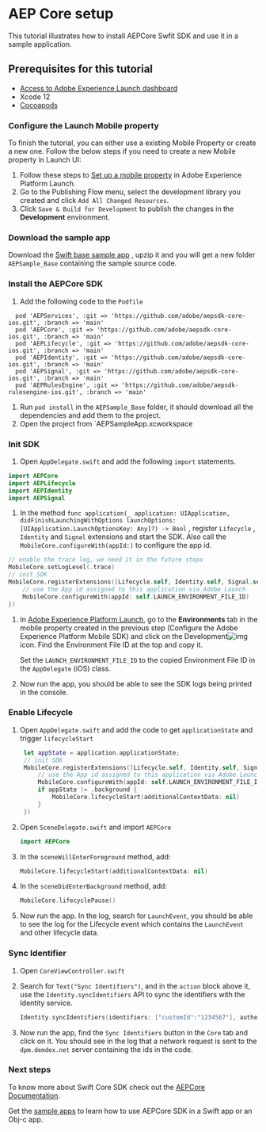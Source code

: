 # AEP Core setup

This tutorial illustrates how to install AEPCore Swfit SDK and use it in a sample application.

## Prerequisites for this tutorial

* [Access to Adobe Experience Launch dashboard](https://launch.adobe.com/)
* Xcode 12
* [Cocoapods](https://cocoapods.org/)

### Configure the Launch Mobile property

To finish the tutorial, you can either use a existing Mobile Property or create a new one. Follow the below steps if you need to create a new Mobile property in Launch UI:

1. Follow these steps to [Set up a mobile property](https://aep-sdks.gitbook.io/docs/getting-started/create-a-mobile-property) in Adobe Experience Platform Launch.
2. Go to the Publishing Flow menu, select the development library you created and click `Add All Changed Resources`.
3. Click `Save & Build for Development` to publish the changes in the **Development** environment.

### Download the sample app

Download the [Swift base sample app](https://github.com/adobe/aepsdk-sample-app-ios/releases/download/1.0.0-beta.1/AEPSample_Base.zip) , upzip it and you will get a new folder `AEPSample_Base` containing the sample source code.

### Install the AEPCore SDK

1. Add the following code to the `Podfile`

```text
  pod 'AEPServices', :git => 'https://github.com/adobe/aepsdk-core-ios.git', :branch => 'main'
  pod 'AEPCore', :git => 'https://github.com/adobe/aepsdk-core-ios.git', :branch => 'main'
  pod 'AEPLifecycle', :git => 'https://github.com/adobe/aepsdk-core-ios.git', :branch => 'main'
  pod 'AEPIdentity', :git => 'https://github.com/adobe/aepsdk-core-ios.git', :branch => 'main'
  pod 'AEPSignal', :git => 'https://github.com/adobe/aepsdk-core-ios.git', :branch => 'main'
  pod 'AEPRulesEngine', :git => 'https://github.com/adobe/aepsdk-rulesengine-ios.git', :branch => 'main'
```

1. Run `pod install` in the `AEPSample_Base` folder, it should download all the dependencies and add them to the project.
2. Open the project from \`AEPSampleApp.xcworkspace

### Init SDK

1. Open `AppDelegate.swift` and add the following `import` statements.

```swift
import AEPCore
import AEPLifecycle
import AEPIdentity
import AEPSignal
```

1. In the method `func application(_ application: UIApplication, didFinishLaunchingWithOptions launchOptions: [UIApplication.LaunchOptionsKey: Any]?) -> Bool` , register `Lifecycle` , `Identity` and `Signal` extensions and start the SDK. Also call the `MobileCore.configureWith(appId:)` to configure the app id. 

```swift
// enable the trace log, we need it in the future steps
MobileCore.setLogLevel(.trace)
// init SDK
MobileCore.registerExtensions([Lifecycle.self, Identity.self, Signal.self], {
    // use the App id assigned to this application via Adobe Launch
    MobileCore.configureWith(appId: self.LAUNCH_ENVIRONMENT_FILE_ID)
})
```

1. In [Adobe Experience Platform Launch](https://experience.adobe.com/launch), go to the **Environments** tab in the mobile property created in the previous step \(Configure the Adobe Experience Platform Mobile SDK\) and click on the Development![img](https://firebasestorage.googleapis.com/v0/b/gitbook-28427.appspot.com/o/assets%2F-Lf1Mc1caFdNCK_mBwhe%2F-Lf1N06T8hdv0-r5jPPN%2F-Lf1N3-ofPO9fLFT1edw%2Fscreen-shot-2018-10-18-at-11.22.17-am.png?generation=1558039279051937&alt=media)icon. Find the Environment File ID at the top and copy it.

   Set the `LAUNCH_ENVIRONMENT_FILE_ID` to the copied Environment File ID in the `AppDelegate` \(iOS\) class.

2. Now run the app, you should be able to see the SDK logs being printed in the console.

### Enable Lifecycle

1. Open `AppDelegate.swift` and add the code to get `applicationState` and trigger `lifecycleStart`

   ```swift
    let appState = application.applicationState;
    // init SDK
    MobileCore.registerExtensions([Lifecycle.self, Identity.self, Signal.self], {
        // use the App id assigned to this application via Adobe Launch
        MobileCore.configureWith(appId: self.LAUNCH_ENVIRONMENT_FILE_ID)
        if appState != .background {
            MobileCore.lifecycleStart(additionalContextData: nil)
        }
    })
   ```

2. Open `SceneDelegate.swift` and import `AEPCore`

   ```swift
   import AEPCore
   ```

3. In the `sceneWillEnterForeground` method, add:

   ```swift
   MobileCore.lifecycleStart(additionalContextData: nil)
   ```

4. In the `sceneDidEnterBackground` method, add:

   ```swift
   MobileCore.lifecyclePause()
   ```

5. Now run the app. In the log, search for `LaunchEvent`, you should be able to see the log for the Lifecycle event which contains the `LaunchEvent` and other lifecycle data.

### Sync Identifier

1. Open `CoreViewController.swift`
2. Search for `Text("Sync Identifiers")`, and in the `action` block above it, use the `Identity.syncIdentifiers` API to sync the identifiers with the Identity service.

   ```swift
   Identity.syncIdentifiers(identifiers: ["customId":"1234567"], authenticationState: .authenticated)
   ```

3. Now run the app, find the `Sync Identifiers` button in the `Core` tab and click on it. You should see in the log that a network request is sent to the `dpm.demdex.net` server containing the ids in the code.

### Next steps

To know more about Swift Core SDK check out the [AEPCore Documentation](https://github.com/adobe/aepsdk-core-ios/tree/dev/Documentation).

Get the [sample apps](https://github.com/adobe/aepsdk-sample-app-ios) to learn how to use AEPCore SDK in a Swift app or an Obj-c app.

